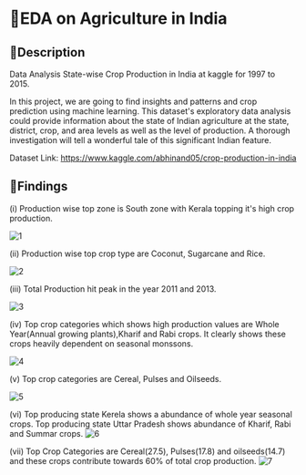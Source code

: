 
# 📌EDA on Agriculture in India
## 📕Description
Data Analysis State-wise Crop Production in India at kaggle for 1997 to 2015.

In this project, we are going to find insights and patterns and crop prediction using machine learning.
This dataset's exploratory data analysis could provide information about the state of Indian agriculture at the state, district, crop, and area levels as well as the level of production. A thorough investigation will tell a wonderful tale of this significant Indian feature.

Dataset Link: https://www.kaggle.com/abhinand05/crop-production-in-india

## 👑Findings
(i) Production wise top zone is South zone with Kerala topping it's high crop production.

![1](https://user-images.githubusercontent.com/60544331/218754870-a5989c1a-718a-4ae0-ba76-86d2bfcb15b0.png)

(ii) Production wise top crop type are Coconut, Sugarcane and Rice.

![2](https://user-images.githubusercontent.com/60544331/218756106-ea9fc0d6-1de2-46f1-8ca0-200554275501.png)

(iii) Total Production hit peak in the year 2011 and 2013.

![3](https://user-images.githubusercontent.com/60544331/218756136-7d57701e-7359-42cc-ada7-ad099635de3d.png)

(iv) Top crop categories which shows high production values are Whole Year(Annual growing plants),Kharif and Rabi crops. It clearly shows these crops heavily dependent on seasonal monssons.

![4](https://user-images.githubusercontent.com/60544331/218756165-db12233b-484e-4df5-8f2b-a653c971387f.png)

(v) Top crop categories are Cereal, Pulses and Oilseeds.

![5](https://user-images.githubusercontent.com/60544331/218756206-8a1de95c-1a70-43ab-b1f0-902679654b36.png)


(vi) Top producing state Kerela shows a abundance of whole year seasonal crops. Top producing state Uttar Pradesh shows abundance of Kharif, Rabi and Summar crops.
![6](https://user-images.githubusercontent.com/60544331/218756243-8c6f0182-5baa-48b1-8deb-505c41830fd6.png)


(vii) Top Crop Categories are Cereal(27.5), Pulses(17.8) and oilseeds(14.7) and these crops contribute towards 60% of total crop production.
![7](https://user-images.githubusercontent.com/60544331/218756280-a82d80e5-7128-48c5-8220-7677645e005d.png)
